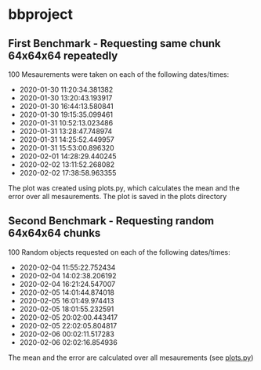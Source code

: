 # bbproject

## First Benchmark - Requesting same chunk 64x64x64 repeatedly

100 Mesaurements were taken on each of the following dates/times:
+ 2020-01-30 11:20:34.381382
+ 2020-01-30 13:20:43.193917
+ 2020-01-30 16:44:13.580841
+ 2020-01-30 19:15:35.099461
+ 2020-01-31 10:52:13.023486
+ 2020-01-31 13:28:47.748974
+ 2020-01-31 14:25:52.449957
+ 2020-01-31 15:53:00.896320
+ 2020-02-01 14:28:29.440245
+ 2020-02-02 13:11:52.268082
+ 2020-02-02 17:38:58.963355

The plot was created using plots.py, which calculates the mean and the error over all mesaurements. The plot is saved in the plots directory

## Second Benchmark - Requesting random 64x64x64 chunks

100 Random objects requested on each of the following dates/times:

+ 2020-02-04 11:55:22.752434
+ 2020-02-04 14:02:38.206192
+ 2020-02-04 16:21:24.547007
+ 2020-02-05 14:01:44.874018
+ 2020-02-05 16:01:49.974413
+ 2020-02-05 18:01:55.232591
+ 2020-02-05 20:02:00.443417
+ 2020-02-05 22:02:05.804817
+ 2020-02-06 00:02:11.517283
+ 2020-02-06 02:02:16.854936

The mean and the error are calculated over all mesaurements (see [plots.py](https://github.com/gevago01/bbproject/blob/master/plots.py)) 
